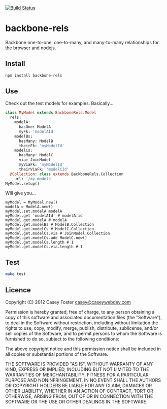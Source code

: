[![Build Status](https://secure.travis-ci.org/caseywebdev/backbone-rels.png)](http://travis-ci.org/caseywebdev/backbone-rels)

backbone-rels
===

Backbone one-to-one, one-to-many, and many-to-many relationships for the browser and nodejs.

Install
-------

```bash
npm install backbone-rels
```

Use
---

Check out the test models for examples. Basically...

```coffee
class MyModel extends BackboneRels.Model
  rels:
    modelA:
      hasOne: ModelA
      myFk: 'modelAId'
    modelBs:
      hasMany: ModelB
      theirFk: 'myModelId'
    modelCs:
      hasMany: ModelC
      via: JoinModel
      myViaFk: 'myModelId'
      theirViaFk: 'modelCId'
  @Collection: class extends BackboneRels.Collection
    url: '/my-models'
MyModel.setup()
```

Will give you...

```
myModel = MyModel.new()
modelA = ModelA.new()
myModel.set.modelA modelA
myModel.get 'modelAId' # modelA.id
myModel.get.modelA # modelA
myModel.get.modelBs # ModelB.Collection
myModel.get.modelCs # ModelC.Collection
myModel.get.modelCs.via # JoinModel.Collection
myModel.get.modelCs.add ModelC.new()
myModel.get.modelCs.length # 1
myModel.get.modelCs.via.length # 1
```

Test
----

```bash
make test
```

Licence
-------

Copyright (C) 2012 Casey Foster <casey@caseywebdev.com>

Permission is hereby granted, free of charge, to any person obtaining a copy
of this software and associated documentation files (the "Software"), to deal
in the Software without restriction, including without limitation the rights
to use, copy, modify, merge, publish, distribute, sublicense, and/or sell
copies of the Software, and to permit persons to whom the Software is
furnished to do so, subject to the following conditions:

The above copyright notice and this permission notice shall be included in all
copies or substantial portions of the Software.

THE SOFTWARE IS PROVIDED "AS IS", WITHOUT WARRANTY OF ANY KIND, EXPRESS OR
IMPLIED, INCLUDING BUT NOT LIMITED TO THE WARRANTIES OF MERCHANTABILITY,
FITNESS FOR A PARTICULAR PURPOSE AND NONINFRINGEMENT. IN NO EVENT SHALL THE
AUTHORS OR COPYRIGHT HOLDERS BE LIABLE FOR ANY CLAIM, DAMAGES OR OTHER
LIABILITY, WHETHER IN AN ACTION OF CONTRACT, TORT OR OTHERWISE, ARISING FROM,
OUT OF OR IN CONNECTION WITH THE SOFTWARE OR THE USE OR OTHER DEALINGS IN THE
SOFTWARE.
